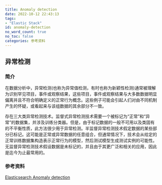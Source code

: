 ```yaml
---
title: Anomaly detection
date: 2022-10-12 22:43:13
tags:
- "Elastic Stack"
id: anomaly-detection
no_word_count: true
no_toc: false
categories: 参考资料
---
```


## 异常检测

### 简介

在数据分析中，异常检测(也称为异常值检测，有时也称为新颖性检测)通常被理解为识别罕见项目，事件或观察结果，这些项目，事件或观察结果与大多数数据明显偏离并且不符合明确定义的正常行为概念。这些例子可能会引起人们对由不同机制产生的怀疑，或看起来与该组数据的其余部分不一致。

存在三大类异常检测技术。监督式异常检测技术需要一个被标记为“正常”和“异常”的数据集，并涉及训练分类器。但是，由于标记数据的一般不可用以及类固有的不平衡性质，此方法很少用于异常检测。半监督异常检测技术假定数据的某些部分已标记。这可能是正常或异常数据的任意组合，但通常情况下，技术会从给定的正常训练数据集构造表示正常行为的模型，然后测试模型生成测试实例的可能性。无监督异常检测技术假设数据是未标记的，并且由于其更广泛和相关的应用，因此是迄今为止最常用的。

### 


### 参考资料

[Elasticsearch Anomaly detection](https://www.elastic.co/guide/en/machine-learning/current/ml-ad-overview.html)
